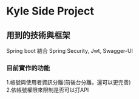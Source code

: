 # Kyle Side Project

## 用到的技術與框架
Spring boot 結合 Spring Security, Jwt, Swagger-UI

### 目前實作的功能
1.帳號與使用者資訊分離(前後台分離，還可以更完善)  
2.依帳號權限來限制是否可以打API

